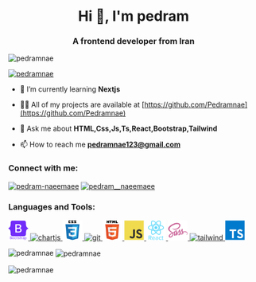 <h1 align="center">Hi 👋, I'm pedram</h1>
<h3 align="center">A frontend developer from Iran</h3>

<p align="left"> <img src="https://komarev.com/ghpvc/?username=pedramnae&label=Profile%20views&color=0e75b6&style=flat" alt="pedramnae" /> </p>

<p align="left"> <a href="https://github.com/ryo-ma/github-profile-trophy"><img src="https://github-profile-trophy.vercel.app/?username=pedramnae" alt="pedramnae" /></a> </p>

- 🌱 I’m currently learning **Nextjs**

- 👨‍💻 All of my projects are available at [https://github.com/Pedramnae](https://github.com/Pedramnae)

- 💬 Ask me about **HTML,Css,Js,Ts,React,Bootstrap,Tailwind**

- 📫 How to reach me **pedramnae123@gmail.com**

<h3 align="left">Connect with me:</h3>
<p align="left">
<a href="https://linkedin.com/in/pedram-naeemaee" target="blank"><img align="center" src="https://raw.githubusercontent.com/rahuldkjain/github-profile-readme-generator/master/src/images/icons/Social/linked-in-alt.svg" alt="pedram-naeemaee" height="30" width="40" /></a>
<a href="https://instagram.com/pedram__naeemaee" target="blank"><img align="center" src="https://raw.githubusercontent.com/rahuldkjain/github-profile-readme-generator/master/src/images/icons/Social/instagram.svg" alt="pedram__naeemaee" height="30" width="40" /></a>
</p>

<h3 align="left">Languages and Tools:</h3>
<p align="left"> <a href="https://getbootstrap.com" target="_blank" rel="noreferrer"> <img src="https://raw.githubusercontent.com/devicons/devicon/master/icons/bootstrap/bootstrap-plain-wordmark.svg" alt="bootstrap" width="40" height="40"/> </a> <a href="https://www.chartjs.org" target="_blank" rel="noreferrer"> <img src="https://www.chartjs.org/media/logo-title.svg" alt="chartjs" width="40" height="40"/> </a> <a href="https://www.w3schools.com/css/" target="_blank" rel="noreferrer"> <img src="https://raw.githubusercontent.com/devicons/devicon/master/icons/css3/css3-original-wordmark.svg" alt="css3" width="40" height="40"/> </a> <a href="https://git-scm.com/" target="_blank" rel="noreferrer"> <img src="https://www.vectorlogo.zone/logos/git-scm/git-scm-icon.svg" alt="git" width="40" height="40"/> </a> <a href="https://www.w3.org/html/" target="_blank" rel="noreferrer"> <img src="https://raw.githubusercontent.com/devicons/devicon/master/icons/html5/html5-original-wordmark.svg" alt="html5" width="40" height="40"/> </a> <a href="https://developer.mozilla.org/en-US/docs/Web/JavaScript" target="_blank" rel="noreferrer"> <img src="https://raw.githubusercontent.com/devicons/devicon/master/icons/javascript/javascript-original.svg" alt="javascript" width="40" height="40"/> </a> <a href="https://reactjs.org/" target="_blank" rel="noreferrer"> <img src="https://raw.githubusercontent.com/devicons/devicon/master/icons/react/react-original-wordmark.svg" alt="react" width="40" height="40"/> </a> <a href="https://sass-lang.com" target="_blank" rel="noreferrer"> <img src="https://raw.githubusercontent.com/devicons/devicon/master/icons/sass/sass-original.svg" alt="sass" width="40" height="40"/> </a> <a href="https://tailwindcss.com/" target="_blank" rel="noreferrer"> <img src="https://www.vectorlogo.zone/logos/tailwindcss/tailwindcss-icon.svg" alt="tailwind" width="40" height="40"/> </a> <a href="https://www.typescriptlang.org/" target="_blank" rel="noreferrer"> <img src="https://raw.githubusercontent.com/devicons/devicon/master/icons/typescript/typescript-original.svg" alt="typescript" width="40" height="40"/> </a> </p>

<p><img align="left" src="https://github-readme-stats.vercel.app/api/top-langs?username=pedramnae&show_icons=true&locale=en&layout=compact" alt="pedramnae" /></p>

<p>&nbsp;<img align="center" src="https://github-readme-stats.vercel.app/api?username=pedramnae&show_icons=true&locale=en" alt="pedramnae" /></p>

<p><img align="center" src="https://github-readme-streak-stats.herokuapp.com/?user=pedramnae&" alt="pedramnae" /></p>


